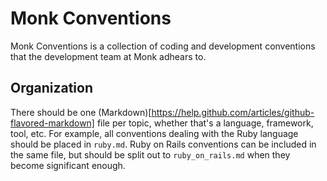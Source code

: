 Monk Conventions
================

Monk Conventions is a collection of coding and development conventions that the
development team at Monk adhears to.

Organization
------------

There should be one (Markdown)[https://help.github.com/articles/github-flavored-markdown]
file per topic, whether that's a language, framework, tool, etc. For example,
all conventions dealing with the Ruby language should be placed in `ruby.md`.
Ruby on Rails conventions can be included in the same file, but should be split
out to `ruby_on_rails.md` when they become significant enough.
